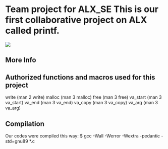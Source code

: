 # Team project for ALX_SE This is our first collaborative project on ALX called printf.

![](https://www.computerhope.com/cdn/linux/printf.gif)
## More Info

## Authorized functions and macros used for this project
write (man 2 write)
malloc (man 3 malloc)
free (man 3 free)
va_start (man 3 va_start)
va_end (man 3 va_end)
va_copy (man 3 va_copy)
va_arg (man 3 va_arg)

## Compilation
Our codes were compiled this way:
$ gcc -Wall -Werror -Wextra -pedantic -std=gnu89 *.c
